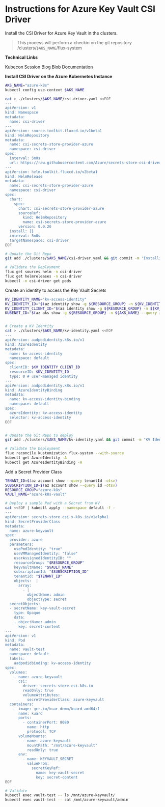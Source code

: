 # Instructions for Azure Key Vault CSI Driver

Install the CSI Driver for Azure Key Vault in the clusters.
> This process will perform a checkin on the git repository /clusters/`$AKS_NAME`/flux-system

**Technical Links**

[Kubecon Session](https://www.youtube.com/watch?v=w0k7MI6sCJg)
[Blog](https://www.linkedin.com/pulse/gitops-part-1-girish-goudar-1c?trk=read_related_article-card_title)
[Blob](https://ahmedkhamessi.com/2020-10-15-Synchronize-Kubernetes-Secrets-AKV/)
[Documentation](https://docs.microsoft.com/en-us/azure/aks/csi-secrets-store-driver)


**Install CSI Driver on the Azure Kubernetes Instance**

```bash
AKS_NAME="azure-k8s"
kubectl config use-context $AKS_NAME

cat > ./clusters/$AKS_NAME/csi-driver.yaml <<EOF
---
apiVersion: v1
kind: Namespace
metadata:
  name: csi-driver
---
apiVersion: source.toolkit.fluxcd.io/v1beta1
kind: HelmRepository
metadata:
  name: csi-secrets-store-provider-azure
  namespace: csi-driver
spec:
  interval: 5m0s
  url: https://raw.githubusercontent.com/Azure/secrets-store-csi-driver-provider-azure/master/charts
---
apiVersion: helm.toolkit.fluxcd.io/v2beta1
kind: HelmRelease
metadata:
  name: csi-secrets-store-provider-azure
  namespace: csi-driver
spec:
  chart:
    spec:
      chart: csi-secrets-store-provider-azure
      sourceRef:
        kind: HelmRepository
        name: csi-secrets-store-provider-azure
      version: 0.0.20
  install: {}
  interval: 5m0s
  targetNamespace: csi-driver
EOF

# Update the Git Repo
git add ./clusters/$AKS_NAME/csi-driver.yaml && git commit -m "Installing KV CSI Driver" && git push

# Validate the Deployment
flux get sources helm -n csi-driver
flux get helmreleases -n csi-driver
kubectl -n csi-driver get pods
```

Create an identity to access the Key Vault Secrets

```bash
KV_IDENTITY_NAME="kv-access-identity"
KV_IDENTITY_ID="$(az identity show -g ${RESOURCE_GROUP} -n ${KV_IDENTITY_NAME} --query id -otsv)"
KV_IDENTITY_CLIENT_ID="$(az identity show -g ${RESOURCE_GROUP} -n ${KV_IDENTITY_NAME} --query clientId -otsv)"
KUBENET_ID="$(az aks show -g ${RESOURCE_GROUP} -n ${AKS_NAME} --query identityProfile.kubeletidentity.clientId -otsv)"


# Create a KV Identity
cat > ./clusters/$AKS_NAME/kv-identity.yaml <<EOF
---
apiVersion: aadpodidentity.k8s.io/v1
kind: AzureIdentity
metadata:
  name: kv-access-identity
  namespace: default
spec:
  clientID: $KV_IDENTITY_CLIENT_ID
  resourceID: $KV_IDENTITY_ID
  type: 0 # user-managed identity
---
apiVersion: aadpodidentity.k8s.io/v1
kind: AzureIdentityBinding
metadata:
  name: kv-access-identity-binding
  namespace: default
spec:
  azureIdentity: kv-access-identity
  selector: kv-access-identity
EOF


# Update the Git Repo to deploy
git add ./clusters/$AKS_NAME/kv-identity.yaml && git commit -m "KV Identity" && git push

# Validate the Deployment
flux reconcile kustomization flux-system --with-source
kubectl get AzureIdentity -A
kubectl get AzureIdentityBinding -A
```

Add a Secret Provider Class

```bash
TENANT_ID=$(az account show --query tenantId -otsv)
SUBSCRIPTION_ID=$(az account show --query id -otsv)
RESOURCE_GROUP="azure-k8s"
VAULT_NAME="azure-k8s-vault"

# Deploy a sample Pod with a Secret from KV
cat <<EOF | kubectl apply --namespace default -f -
---
apiVersion: secrets-store.csi.x-k8s.io/v1alpha1
kind: SecretProviderClass
metadata:
  name: azure-keyvault
spec:
  provider: azure
  parameters:
    usePodIdentity: "true"
    useVMManagedIdentity: "false"
    userAssignedIdentityID: ""
    resourceGroup: "$RESOURCE_GROUP"
    keyvaultName: "$VAULT_NAME"
    subscriptionId: "$SUBSCRIPTION_ID"
    tenantId: "$TENANT_ID"
    objects:  |
      array:
        - |
          objectName: admin
          objectType: secret
  secretObjects:
  - secretName: key-vault-secret
    type: Opaque
    data:
    - objectName: admin
      key: secret-content
---
apiVersion: v1
kind: Pod
metadata:
  name: vault-test
  namespace: default
  labels:
    aadpodidbinding: kv-access-identity
spec:
  volumes:
    - name: azure-keyvault
      csi:
        driver: secrets-store.csi.k8s.io
        readOnly: true
        volumeAttributes:
          secretProviderClass: azure-keyvault
  containers:
    - image: gcr.io/kuar-demo/kuard-amd64:1
      name: kuard
      ports:
        - containerPort: 8080
          name: http
          protocol: TCP
      volumeMounts:
        - name: azure-keyvault
          mountPath: "/mnt/azure-keyvault"
          readOnly: true
      env:
        - name: KEYVAULT_SECRET
          valueFrom:
            secretKeyRef:
              name: key-vault-secret
              key: secret-content
EOF

# Validate
kubectl exec vault-test -- ls /mnt/azure-keyvault/
kubectl exec vault-test -- cat /mnt/azure-keyvault/admin
```
